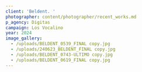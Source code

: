 ```yaml
---
client: 'Beldent. '
photographer: content/photographer/recent_works.md
p_agency: Digitas
campaign: Los Vocalino
year: 2024
image_gallery:
  - /uploads/BELDENT_0539_FINAL copy.jpg
  - /uploads/240623_BELDENT_FINAL copy.jpg
  - /uploads/BELDENT_0743-ULTIMO copy.jpg
  - /uploads/BELDENT_0619_FINAL copy.jpg
---
```


